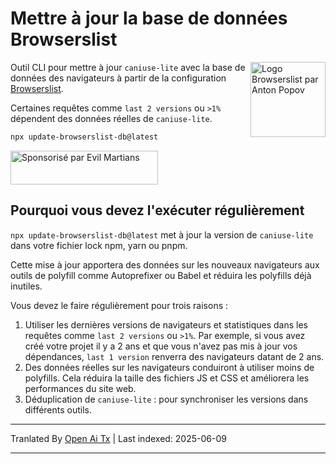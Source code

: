 # Mettre à jour la base de données Browserslist

<img width="120" height="120" alt="Logo Browserslist par Anton Popov"
     src="https://browsersl.ist/logo.svg" align="right">

Outil CLI pour mettre à jour `caniuse-lite` avec la base de données des navigateurs
à partir de la configuration [Browserslist](https://github.com/browserslist/browserslist/).

Certaines requêtes comme `last 2 versions` ou `>1%` dépendent des données réelles
de `caniuse-lite`.

```sh
npx update-browserslist-db@latest
```

<a href="https://evilmartians.com/?utm_source=update-browserslist-db">
  <img src="https://evilmartians.com/badges/sponsored-by-evil-martians.svg"
       alt="Sponsorisé par Evil Martians" width="236" height="54">
</a>

## Pourquoi vous devez l'exécuter régulièrement

`npx update-browserslist-db@latest` met à jour la version de `caniuse-lite`
dans votre fichier lock npm, yarn ou pnpm.

Cette mise à jour apportera des données sur les nouveaux navigateurs aux outils de polyfill
comme Autoprefixer ou Babel et réduira les polyfills déjà inutiles.

Vous devez le faire régulièrement pour trois raisons :

1. Utiliser les dernières versions de navigateurs et statistiques dans les requêtes comme
   `last 2 versions` ou `>1%`. Par exemple, si vous avez créé votre projet
   il y a 2 ans et que vous n'avez pas mis à jour vos dépendances, `last 1 version`
   renverra des navigateurs datant de 2 ans.
2. Des données réelles sur les navigateurs conduiront à utiliser moins de polyfills. Cela réduira
   la taille des fichiers JS et CSS et améliorera les performances du site web.
3. Déduplication de `caniuse-lite` : pour synchroniser les versions dans différents outils.

---

Tranlated By [Open Ai Tx](https://github.com/OpenAiTx/OpenAiTx) | Last indexed: 2025-06-09

---